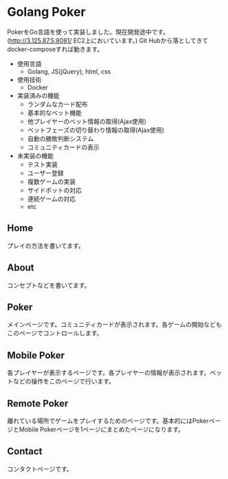 # Golang Poker
PokerをGo言語を使って実装しました。現在開発途中です。
(http://3.125.87.5:8081/ EC2上においています。)
Git Hubから落としてきてdocker-composeすれば動きます。
- 使用言語  
	- Golang, JS(jQuery), html, css  
- 使用技術  
	- Docker  
- 実装済みの機能  
	- ランダムなカード配布  
	- 基本的なベット機能  
	- 他プレイヤーのベット情報の取得(Ajax使用)  
	- ベットフェーズの切り替わり情報の取得(Ajax使用)  
	- 自動の勝敗判断システム  
	- コミュニティカードの表示  
- 未実装の機能  
	- テスト実装  
	- ユーザー登録  
	- 複数ゲームの実装  
	- サイドポットの対応  
	- 連続ゲームの対応  
	- etc  

## Home
プレイの方法を書いてます。
## About
コンセプトなどを書いてます。
## Poker
メインページです。コミュニティカードが表示されます。各ゲームの開始などもこのページでコントロールします。
## Mobile Poker
各プレイヤーが表示するページです。各プレイヤーの情報が表示されます。ベットなどの操作をこのページで行います。
## Remote Poker
離れている場所でゲームをプレイするためのページです。基本的にはPokerページとMobile Pokerページを1ページにまとめたページになります。
## Contact
コンタクトページです。
